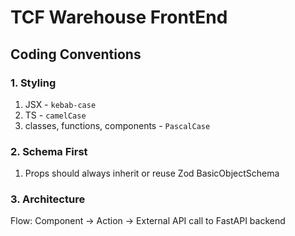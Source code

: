 # TCF Warehouse FrontEnd
## Coding Conventions
### 1. Styling
1. JSX - `kebab-case`
2. TS - `camelCase`
3. classes, functions, components - `PascalCase`

### 2. Schema First
1. Props should always inherit or reuse Zod BasicObjectSchema

### 3. Architecture
Flow: Component -> Action -> External API call to FastAPI backend
